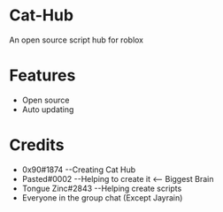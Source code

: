 # Cat-Hub
An open source script hub for roblox
# Features
* Open source
* Auto updating
# Credits
* 0x90#1874 --Creating Cat Hub
* Pasted#0002 --Helping to create it <-- Biggest Brain
* Tongue Zinc#2843 --Helping create scripts
* Everyone in the group chat (Except Jayrain)
